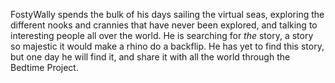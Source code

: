 FostyWally spends the bulk of his days sailing the virtual seas, exploring the different nooks and crannies that have never been explored, and talking to interesting people all over the world. He is searching for <em>the</em> story, a story so majestic it would make a rhino do a backflip. He has yet to find this story, but one day he will find it, and share it with all the world through the Bedtime Project.

